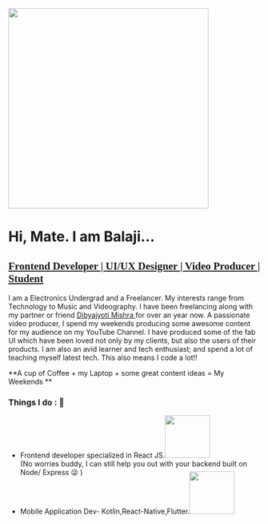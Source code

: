 
<img src="https://media.giphy.com/media/QBkmBad7HjH4jM11Wx/giphy.gif" width="400" height="400"> 
<h1> Hi, Mate. I am Balaji... </h1>
<h2 style="text-decoration:underline; font-family:Gabriola">Frontend Developer | UI/UX Designer | Video Producer | Student </h2>

I am a Electronics Undergrad and a Freelancer. My interests range from Technology to Music and Videography. I have been freelancing along with my partner or friend <a href="https://github.com/DibyajyotiMishra/DibyajyotiMishra"> Dibyajyoti Mishra <a> for over an year now. A passionate video producer, I spend my weekends producing some awesome content for my audience on my YouTube Channel. I have produced some of the fab UI which have been loved not only by my clients, but also the users of their products. I am also an avid learner and tech enthusiast; and spend a lot of teaching myself latest tech. This also means I code a lot!! 
 
 **A cup of Coffee + my Laptop + some great content ideas = My Weekends ** 

<h3 style="font-weight:bold"> Things I do : 🔭 </h3>
 <ul>
 <li> Frontend developer specialized in React JS.<img src="https://media.giphy.com/media/QzBbk0AVInBfT4NzeI/giphy.gif" width="90" height="85"> </li>
(No worries buddy, I can still help you out with your backend built on Node/ Express 😜 )
<br/>
 <li>Mobile Application Dev- Kotlin,React-Native,Flutter.<img src="https://media.giphy.com/media/9tXzDP8vOZNnisl9sa/giphy.gif" width="90" height="85" style="margin-top:-10">
<br/> 
 </ul>


<!--
**Balaji-Kotni/Balaji-Kotni** is a ✨ _special_ ✨ repository because its `README.md` (this file) appears on your GitHub profile.

Here are some ideas to get you started:

- 🔭 I’m currently working on ...
- 🌱 I’m currently learning ...
- 👯 I’m looking to collaborate on ...
- 🤔 I’m looking for help with ...
- 💬 Ask me about ...
- 📫 How to reach me: ...
- 😄 Pronouns: ...
- ⚡ Fun fact: ...
-->

